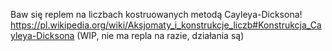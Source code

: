 Baw się replem na liczbach kostruowanych metodą Cayleya-Dicksona!
https://pl.wikipedia.org/wiki/Aksjomaty_i_konstrukcje_liczb#Konstrukcja_Cayleya-Dicksona
(WIP, nie ma repla na razie, działania są)

